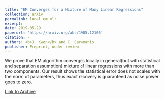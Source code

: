 ```yaml
---
title: "EM Converges for a Mixture of Many Linear Regressions"
collection: arXiv
permalink: local_em_mlr
excerpt: 
date: 2019-05-29
paperurl: 'https://arxiv.org/abs/1905.12106'
citation: -
authors: <b>J. Kwon</b> and C. Caramanis 
publisher: Preprint, under review
---
```


We prove that EM algorithm converges locally in general(but with statistical and separation assumption) mixture of linear regressions with more than two components. Our result shows the statistical error does not scales with the norm of parameters, thus exact recovery is guaranteed as noise power goes to zero. 

[Link to Archive](https://arxiv.org/abs/1905.12106)